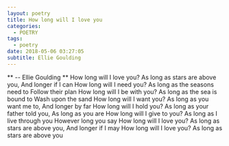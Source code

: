 ```yaml
---
layout: poetry
title: How long will I love you
categories:
  - POETRY
tags:
  - poetry
date: 2018-05-06 03:27:05
subtitle: Ellie Goulding
---
```

 ** -- Ellie Goulding **
How long will I love you?
As long as stars are above you,
And longer if I can
How long will I need you?
As long as the seasons need to
Follow their plan
How long will I be with you?
As long as the sea is bound to
Wash upon the sand
How long will I want you?
As long as you want me to,
And longer by far
How long will I hold you?
As long as your father told you,
As long as you are
How long will I give to you?
As long as I live through you
However long you say
How long will I love you?
As long as stars are above you,
And longer if I may
How long will I love you?
As long as stars are above you